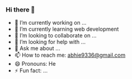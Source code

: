 ### Hi there 👋

- 🔭 I’m currently working on ...
- 🌱 I’m currently learning web development
- 👯 I’m looking to collaborate on ...
- 🤔 I’m looking for help with ...
- 💬 Ask me about ...
- 📫 How to reach me: abhie9336@gmail.com
- 😄 Pronouns: He
- ⚡ Fun fact: ...

